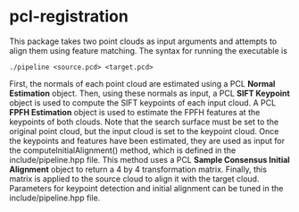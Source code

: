 # pcl-registration

This package takes two point clouds as input arguments and attempts to align them using feature matching. The syntax for running the executable is 
```
./pipeline <source.pcd> <target.pcd>
```

First, the normals of each point cloud are estimated using a PCL **Normal Estimation** object. Then, using these normals as input, a PCL **SIFT Keypoint** object is used to compute the SIFT keypoints of each input cloud.
A PCL **FPFH Estimation** object is used to estimate the FPFH features at the keypoints of both clouds. Note that the search surface must be set to the original point cloud, but the input cloud is set to the keypoint cloud.
Once the keypoints and features have been estimated, they are used as input for the computeInitialAlignment() method, which is defined in the include/pipeline.hpp file. This method uses a PCL **Sample Consensus Initial Alignment** object to return a 4 by 4 transformation matrix. Finally, this matrix is applied to the source cloud to align it with the target cloud.
Parameters for keypoint detection and initial alignment can be tuned in the include/pipeline.hpp file.

